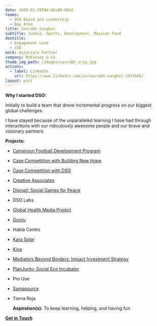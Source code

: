 ```yaml
---
date: 2020-03-29T04:08:00.694Z
teams:
  - DSO Board and Leadership
  - Bay Area
title: Saurabh Sanghvi
subtitle: Junkie. Sports, Development, Mexican Food
dsotitle:
  - Engagement Lead
  - CXO
work: Associate Partner
company: McKinsey & Co
thumb_img_path: /images/saurabh_orig.jpg
actions:
  - label: LinkedIn
    url: https://www.linkedin.com/in/saurabh-sanghvi-1937b66/
layout: post
---
```

**Why I started DSO:** 

Initially to build a team that drove incremental progress on our biggest global challenges.

I have stayed because of the unparalleled learning I have had through interactions with our ridiculously awesome people and our brave and visionary partners.

**Projects:**

- [Cameroon Football Development Program](https://openfieldintl.org/)
- [Case Competition with Building New Hope](https://dsoglobal.org/posts/building-new-hope-bnh/)
- [Case Competition with DSO](https://www.globalgiving.org/projects/enable-volunteer-consultants-tackle-global-issues/reports/?subid=127473)
- [Creative Associates](https://www.creativeassociatesinternational.com/)
- [Disrupt: Social Games for Peace](https://dsoglobal.org/posts/disrupt/) 
- DSO Labs
- [Global Health Media Project](https://dsoglobal.org/posts/global-health-media-project/)
- [Gooru](http://gooru.org/about/)
- Habla Centro
- [Kara Solar](https://karasolar.com/)
- [Kiva](https://www.kiva.org/)
- [Mediators Beyond Borders: Impact Investment Strategy](https://mediatorsbeyondborders.org/)
- [PlanJunto: Social Eco Incubator](https://dsoglobal.org/posts/planjunto/)
- Pro Use
- [Samasource](https://www.samasource.com/)
- Tierra Roja

  **Aspiration(s):** To keep learning, helping, and having fun

**[Get in Touch](mailto:ssanghvi@dsoglobal.org)**